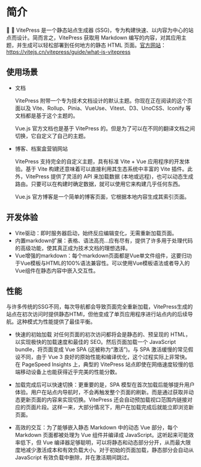 # 简介

🎉 💯 VitePress 是一个静态站点生成器 (SSG)，专为构建快速、以内容为中心的站点而设计。简而言之，VitePress 获取用 Markdown 编写的内容，对其应用主题，并生成可以轻松部署到任何地方的静态 HTML 页面。[官方网站](https://vitejs.cn/vitepress/guide/what-is-vitepress)：https://vitejs.cn/vitepress/guide/what-is-vitepress

## 使用场景

 - 文档
	
	VitePress 附带一个专为技术文档设计的默认主题。你现在正在阅读的这个页面以及 Vite、Rollup、Pinia、VueUse、Vitest、D3、UnoCSS、Iconify 等文档都是基于这个主题的。

	Vue.js 官方文档也是基于 VitePress 的。但是为了可以在不同的翻译文档之间切换，它自定义了自己的主题。
 - 博客、档案盒营销网站
	
	VitePress 支持完全的自定义主题，具有标准 Vite + Vue 应用程序的开发体验。基于 Vite 构建还意味着可以直接利用其生态系统中丰富的 Vite 插件。此外，VitePress 提供了灵活的 API 来加载数据 (本地或远程)，也可以动态生成路由。只要可以在构建时确定数据，就可以使用它来构建几乎任何东西。

	Vue.js 官方博客是一个简单的博客页面，它根据本地内容生成其索引页面。


## 开发体验

 - Vite驱动：即时服务器启动，始终反应编辑变化，无需重新加载页面。
 - 内置markdown扩展：表格、语法高亮...应有尽有，提供了许多用于处理代码的高级功能，使其真正成为技术文档的理想选择。
 - Vue增强的markdown：每个markdown页面都是Vue单文件组件，这要归功于Vue模板与HTML的100%语法兼容性。可以使用Vue模板语法或者导入的Vue组件在静态内容中嵌入交互性。
  
## 性能

与许多传统的SSG不同，每次导航都会导致页面完全重新加载，VitePress生成的站点在初次访问时提供静态HTMl，但他变成了单页应用程序进行站点内的后续导航。这种模式为性能提供了最佳平衡。

 - 快速的初始加载
  对任何页面的初次访问都将会是静态的、预呈现的 HTML，以实现极快的加载速度和最佳的 SEO。然后页面加载一个 JavaScript bundle，将页面变成 Vue SPA (这被称为“激活”)。与 SPA 激活缓慢的常见假设不同，由于 Vue 3 良好的原始性能和编译优化，这个过程实际上非常快。在 PageSpeed Insights 上，典型的 VitePress 站点即使在网络速度较慢的低端移动设备上也能获得近乎完美的性能分数。

 - 加载完成后可以快速切换：更重要的是，SPA 模型在首次加载后能够提升用户体验。用户在站点内导航时，不会再触发整个页面的刷新。而是通过获取并动态更新页面的内容来实现切换。VitePress 还会自动预加载视口范围内链接对应的页面片段。这样一来，大部分情况下，用户在加载完成后就能立即浏览新页面。
  
 - 高效的交互：为了能够嵌入静态 Markdown 中的动态 Vue 部分，每个 Markdown 页面都被处理为 Vue 组件并编译成 JavaScript。这听起来可能效率低下，但 Vue 编译器足够聪明，可以将静态和动态部分分开，从而最大限度地减少激活成本和有效负载大小。对于初始的页面加载，静态部分会自动从 JavaScript 有效负载中删除，并在激活期间跳过。
